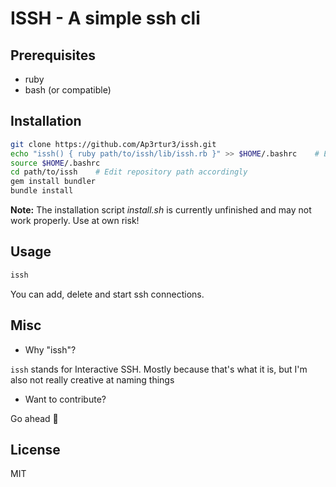 # ISSH - A simple ssh cli

## Prerequisites
* ruby
* bash (or compatible)

## Installation

```bash
git clone https://github.com/Ap3rtur3/issh.git
echo "issh() { ruby path/to/issh/lib/issh.rb }" >> $HOME/.bashrc    # Edit repository path accordingly
source $HOME/.bashrc
cd path/to/issh    # Edit repository path accordingly
gem install bundler
bundle install
```

__Note:__ The installation script _install.sh_ is currently unfinished and may not work properly. Use at own risk!

## Usage

```bash
issh
```

You can add, delete and start ssh connections.

## Misc

* Why "issh"?

`issh` stands for Interactive SSH.
Mostly because that's what it is, but I'm also not really creative at naming things

* Want to contribute?

Go ahead :rocket:

## License

MIT